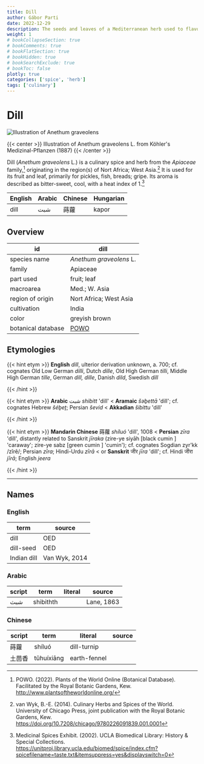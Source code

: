 ```yaml
---
title: Dill
author: Gábor Parti
date: 2022-12-29
description: The seeds and leaves of a Mediterranean herb used to flavour food in European cuisine.
weight: 1
# bookCollapseSection: true
# bookComments: true
# bookFlatSection: true
# bookHidden: true
# bookSearchExclude: true
# bookToc: false
plotly: true
categories: ['spice', 'herb']
tags: ['culinary']
---
```


# Dill

![Illustration of Anethum graveolens](/images/kohler/dill.png)

{{< center >}}
Illustration of Anethum graveolens L. from Köhler's Medizinal-Pflanzen (1887)
{{< /center >}}

Dill (*Anethum graveolens* L.) is a culinary spice and herb from the *Apiaceae* family,[^powo] originating in the region(s) of Nort Africa; West Asia.[^van_wyk_culinary_2014] It is used for its fruit and leaf, primarily for pickles, fish, breads; gripe. Its aroma is described as bitter-sweet, cool, with a heat index of 1.[^ucla_medicinal_2002]

|English|Arabic|Chinese|Hungarian|
|-------|------|-------|---------|
|  dill |  شبت |   蒔蘿  |  kapor  |

## Overview

|        id        |                        dill                       |
|------------------|---------------------------------------------------|
|   species name   |              *Anethum graveolens* L.              |
|      family      |                      Apiaceae                     |
|     part used    |                    fruit; leaf                    |
|     macroarea    |                   Med.; W. Asia                   |
| region of origin |               Nort Africa; West Asia              |
|    cultivation   |                       India                       |
|       color      |                   greyish brown                   |
|botanical database|[POWO](https://powo.science.kew.org/taxon/837530-1)|

## Etymologies

{{< hint etym >}}
**English** *dill*, ulterior derivation unknown, a. 700; cf. cognates Old Low German *dilli*, Dutch *dille*, Old High German *tilli*, Middle High German *tille*, German *dill, dille*, Danish *dild*, Swedish *dill* 



{{< /hint >}}

{{< hint etym >}}
**Arabic** شبت *shibitt* 'dill' < **Aramaic** *šəḇettā* 'dill'; cf. cognates Hebrew *šéḇeṯ*; Persian *ševid* < **Akkadian** *šibittu* 'dill'



{{< /hint >}}

{{< hint etym >}}
**Mandarin Chinese** 蒔蘿 *shíluó* 'dill', 1008 < **Persian** *zīra* 'dill', distantly related to Sanskrit *jīraka* (zire-ye siyāh [black cumin ] 'caraway'; zire-ye sabz [green cumin ] 'cumin'); cf. cognates Sogdian zyr'kk /zîrê/; Persian *zīra*; Hindi-Urdu *zīrā* < or **Sanskrit** जीर *jīra* 'dill'; cf. Hindi जीरा *jīrā*; English *jeera*



{{< /hint >}}

***

## Names

### English

|    term   |    source   |
|-----------|-------------|
|    dill   |     OED     |
| dill-seed |     OED     |
|Indian dill|Van Wyk, 2014|

### Arabic

|script|   term  |literal|  source  |
|------|---------|-------|----------|
|  شبث |shibithth|       |Lane, 1863|

### Chinese

|script|   term   |   literal  |source|
|------|----------|------------|------|
|  蒔蘿  |  shíluó  | dill-turnip|      |
|  土茴香 |tǔhuíxiāng|earth-fennel|      |

[^powo]: POWO. (2022). Plants of the World Online (Botanical Database). Facilitated by the Royal Botanic Gardens, Kew. http://www.plantsoftheworldonline.org/
[^van_wyk_culinary_2014]: van Wyk, B.-E. (2014). Culinary Herbs and Spices of the World. University of Chicago Press, joint publication with the Royal Botanic Gardens, Kew. https://doi.org/10.7208/chicago/9780226091839.001.0001
[^ucla_medicinal_2002]: Medicinal Spices Exhibit. (2002). UCLA Biomedical Library: History & Special Collections. https://unitproj.library.ucla.edu/biomed/spice/index.cfm?spicefilename=taste.txt&itemsuppress=yes&displayswitch=0

